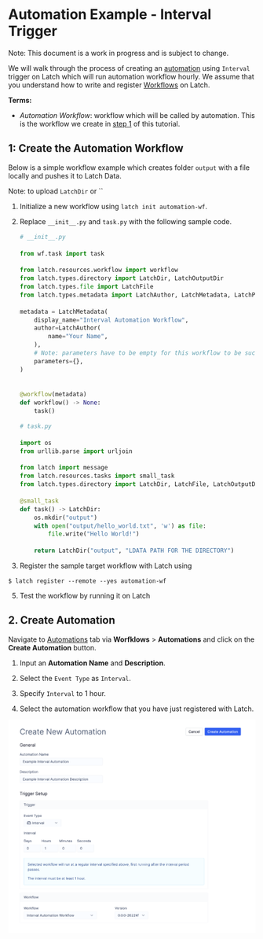 # Automation Example - Interval Trigger

Note: This document is a work in progress and is subject to change.

We will walk through the process of creating an [automation](overview.md) using `Interval` trigger on Latch which will run automation workflow hourly. We assume that you understand how to write and register [Workflows](../basics/what_is_a_workflow.md) on Latch.

**Terms:**
- _Automation Workflow_: workflow which will be called by automation. This is the workflow we create in [step 1](#1-create-the-automation-workflow) of this tutorial.

## 1: Create the Automation Workflow
Below is a simple workflow example which creates folder `output` with a file locally and pushes it to Latch Data.

Note: to upload `LatchDir` or ``

1. Initialize a new workflow using `latch init automation-wf`.
2. Replace `__init__.py` and `task.py` with the following sample code.
    ```python
    # __init__.py

    from wf.task import task

    from latch.resources.workflow import workflow
    from latch.types.directory import LatchDir, LatchOutputDir
    from latch.types.file import LatchFile
    from latch.types.metadata import LatchAuthor, LatchMetadata, LatchParameter

    metadata = LatchMetadata(
        display_name="Interval Automation Workflow",
        author=LatchAuthor(
            name="Your Name",
        ),
        # Note: parameters have to be empty for this workflow to be successfully run by the automation
        parameters={},
    )


    @workflow(metadata)
    def workflow() -> None:
        task()
    ```

    ```python
    # task.py

    import os
    from urllib.parse import urljoin

    from latch import message
    from latch.resources.tasks import small_task
    from latch.types.directory import LatchDir, LatchFile, LatchOutputDir

    @small_task
    def task() -> LatchDir:
        os.mkdir("output")
        with open("output/hello_world.txt", 'w') as file:
            file.write("Hello World!")

        return LatchDir("output", "LDATA PATH FOR THE DIRECTORY")
    ```

3. Register the sample target workflow with Latch using
```shell-session
$ latch register --remote --yes automation-wf
```
5. Test the workflow by running it on Latch

## 2. Create Automation

Navigate to [Automations](https://console.latch.bio/automations) tab via **Worfklows** > **Automations** and click on the **Create Automation** button.

1. Input an **Automation Name** and **Description**.

2. Select the `Event Type` as `Interval`.

3. Specify `Interval` to 1 hour.

4. Select the automation workflow that you have just registered with Latch.

![Create Interval Automation Example](../assets/automation/create-interval-automation-example.png)
